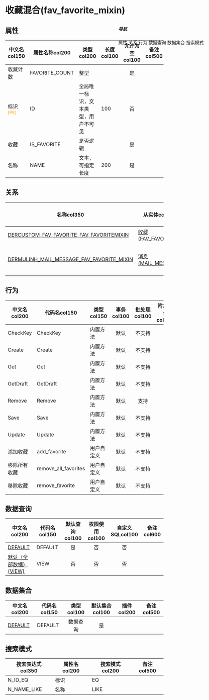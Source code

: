 # 收藏混合(fav_favorite_mixin)  <!-- {docsify-ignore-all} -->


## 属性
|    中文名col150 | 属性名称col200           | 类型col200     | 长度col100    |允许为空col100    |  备注col500  |
| --------   |------------| -----  | -----  | :----: | -------- |
|收藏计数|FAVORITE_COUNT|整型||是||
|标识<sup class="footnote-symbol"><font color=orange>[PK]</font></sup>|ID|全局唯一标识，文本类型，用户不可见|100|否||
|收藏|IS_FAVORITE|是否逻辑||是||
|名称|NAME|文本，可指定长度|200|是||


## 关系

<el-row>
<el-tabs v-model="show_der">
<el-tab-pane label="主关系" name="major">

| 名称col350     |   从实体col200 | 关系类型col200     |   备注col500  |
| -------- |---------- |------------|----- |
|[DERCUSTOM_FAV_FAVORITE_FAV_FAVORITEMIXIN](der/DERCUSTOM_FAV_FAVORITE_FAV_FAVORITEMIXIN)|[收藏(FAV_FAVORITE)](module/fav/fav_favorite)|自定义关系||
|[DERMULINH_MAIL_MESSAGE_FAV_FAVORITE_MIXIN](der/DERMULINH_MAIL_MESSAGE_FAV_FAVORITE_MIXIN)|[消息(MAIL_MESSAGE)](module/mail/mail_message)|多继承关系（虚拟实体）||


</el-tab-pane>
</el-tabs>
</el-row>

## 行为
| 中文名col200    | 代码名col150    | 类型col150    | 事务col100   | 批处理col100   | 附加操作col100  | 插件col150    |  备注col300  |
| -------- |---------- |----------- |:----:|:----:|---------| ----- | ----- |
|CheckKey|CheckKey|内置方法|默认|不支持||||
|Create|Create|内置方法|默认|不支持||||
|Get|Get|内置方法|默认|不支持||||
|GetDraft|GetDraft|内置方法|默认|不支持||||
|Remove|Remove|内置方法|默认|支持||||
|Save|Save|内置方法|默认|不支持||||
|Update|Update|内置方法|默认|不支持||||
|添加收藏|add_favorite|用户自定义|默认|不支持||||
|移除所有收藏|remove_all_favorites|用户自定义|默认|不支持||||
|移除收藏|remove_favorite|用户自定义|默认|不支持||||

## 数据查询
| 中文名col200    | 代码名col150    | 默认查询col100 | 权限使用col100 | 自定义SQLcol100 |  备注col600|
| --------  | --------   | :----:  |:----:  | :----:  |----- |
|[DEFAULT](module/fav/fav_favorite_mixin/query/Default)|DEFAULT|是|否 |否 ||
|[默认（全部数据）(VIEW)](module/fav/fav_favorite_mixin/query/View)|VIEW|否|否 |否 ||

## 数据集合
| 中文名col200  | 代码名col150  | 类型col100 | 默认集合col100 |   插件col200|   备注col500|
| --------  | --------   | :----:   | :----:   | ----- |----- |
|[DEFAULT](module/fav/fav_favorite_mixin/dataset/Default)|DEFAULT|数据查询|是|||

## 搜索模式
|   搜索表达式col350   |    属性名col200    |    搜索模式col200        |备注col500  |
| -------- |------------|------------|------|
|N_ID_EQ|标识|EQ||
|N_NAME_LIKE|名称|LIKE||

<div style="display: block; overflow: hidden; position: fixed; top: 140px; right: 100px;">

##### 导航
<el-anchor >
<el-anchor-link :href="`#/module/fav/fav_favorite_mixin?id=属性`">
  属性
</el-anchor-link>
<el-anchor-link :href="`#/module/fav/fav_favorite_mixin?id=关系`">
  关系
</el-anchor-link>
<el-anchor-link :href="`#/module/fav/fav_favorite_mixin?id=行为`">
  行为
</el-anchor-link>
<el-anchor-link :href="`#/module/fav/fav_favorite_mixin?id=数据查询`">
  数据查询
</el-anchor-link>
<el-anchor-link :href="`#/module/fav/fav_favorite_mixin?id=数据集合`">
  数据集合
</el-anchor-link>
<el-anchor-link :href="`#/module/fav/fav_favorite_mixin?id=搜索模式`">
  搜索模式
</el-anchor-link>
</el-anchor>
</div>

<script>
 const { createApp } = Vue
  createApp({
    data() {
      return {
show_der:'major',


      }
    },
    methods: {
    }
  }).use(ElementPlus).mount('#app')
</script>